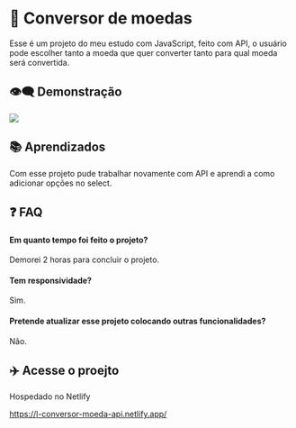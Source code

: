 
# 👋 Conversor de moedas

Esse é um projeto do meu estudo com JavaScript, feito com API, o usuário pode escolher tanto a moeda que quer converter tanto para qual moeda será convertida.
## 👁️‍🗨️ Demonstração
![](https://cdn.discordapp.com/attachments/821534696433123348/1070825594394251384/Novo_projeto_1.gif)
## 📚 Aprendizados
Com esse projeto pude trabalhar novamente com API e aprendi a como adicionar opções no select.
## ❓ FAQ

#### Em quanto tempo foi feito o projeto?

Demorei 2 horas para concluir o projeto.
#### Tem responsividade?

Sim.

#### Pretende atualizar esse projeto colocando outras funcionalidades?

Não.
## ✈️ Acesse o proejto

Hospedado no Netlify

https://l-conversor-moeda-api.netlify.app/
